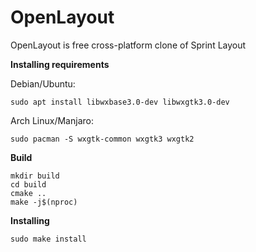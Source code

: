 # OpenLayout
OpenLayout is free cross-platform clone of Sprint Layout

**Installing requirements**

Debian/Ubuntu:
```
sudo apt install libwxbase3.0-dev libwxgtk3.0-dev
```
Arch Linux/Manjaro:
```
sudo pacman -S wxgtk-common wxgtk3 wxgtk2
```
**Build**

```
mkdir build
cd build
cmake ..
make -j$(nproc)
```

**Installing**

```
sudo make install
```

